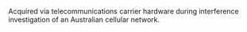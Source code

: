 Acquired via telecommunications carrier hardware during interference investigation of an Australian cellular network.